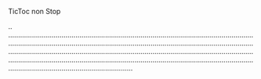 TicToc non Stop

..
...............................................................................................................................................................................................................................................................................................................................................................................................................................................................................................................................................................................